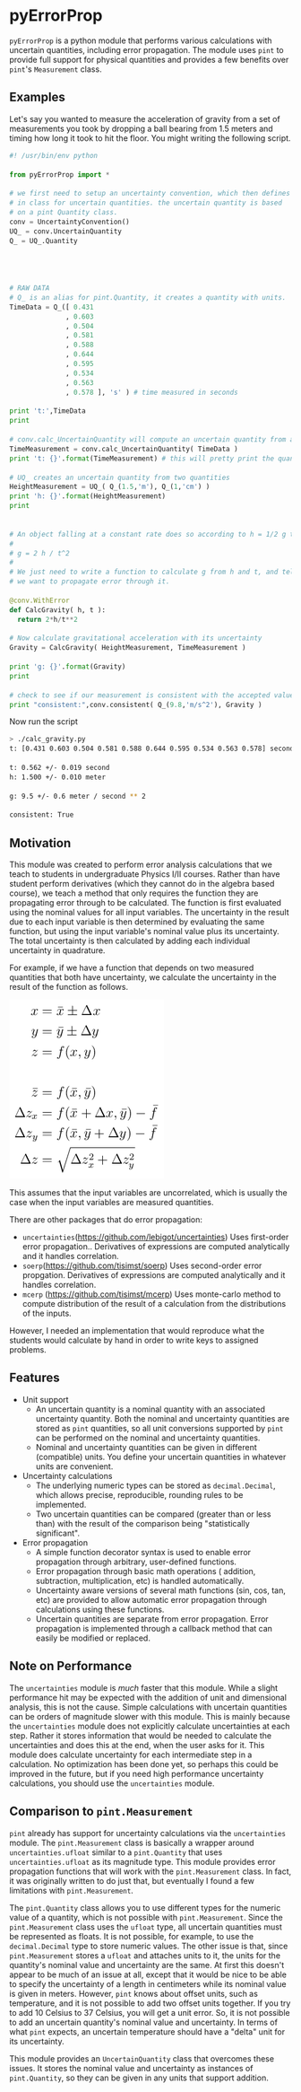 # pyErrorProp

`pyErrorProp` is a python module that performs various calculations with
uncertain quantities, including error propagation.  The module uses `pint` to
provide full support for physical quantities and provides a few benefits over `pint`'s
`Measurement` class.

## Examples

Let's say you wanted to measure the acceleration of gravity from a set of measurements you took by
dropping a ball bearing from 1.5 meters and timing how long it took to hit the floor.
You might writing the following script.
```python
#! /usr/bin/env python

from pyErrorProp import *

# we first need to setup an uncertainty convention, which then defines
# in class for uncertain quantities. the uncertain quantity is based
# on a pint Quantity class.
conv = UncertaintyConvention()
UQ_ = conv.UncertainQuantity
Q_ = UQ_.Quantity




# RAW DATA
# Q_ is an alias for pint.Quantity, it creates a quantity with units.
TimeData = Q_([ 0.431
              , 0.603
              , 0.504
              , 0.581
              , 0.588
              , 0.644
              , 0.595
              , 0.534
              , 0.563
              , 0.578 ], 's' ) # time measured in seconds

print 't:',TimeData
print

# conv.calc_UncertainQuantity will compute an uncertain quantity from an array of quantities.
TimeMeasurement = conv.calc_UncertainQuantity( TimeData )
print 't: {}'.format(TimeMeasurement) # this will pretty print the quantity

# UQ_ creates an uncertain quantity from two quantities
HeightMeasurement = UQ_( Q_(1.5,'m'), Q_(1,'cm') )
print 'h: {}'.format(HeightMeasurement)
print


# An object falling at a constant rate does so according to h = 1/2 g t^2, therefore
#
# g = 2 h / t^2
#
# We just need to write a function to calculate g from h and t, and tell pyErrorProp that
# we want to propagate error through it.

@conv.WithError
def CalcGravity( h, t ):
  return 2*h/t**2

# Now calculate gravitational acceleration with its uncertainty
Gravity = CalcGravity( HeightMeasurement, TimeMeasurement )

print 'g: {}'.format(Gravity)
print

# check to see if our measurement is consistent with the accepted value (9.81 m/s^2)
print "consistent:",conv.consistent( Q_(9.8,'m/s^2'), Gravity )

```
Now run the script
```bash
> ./calc_gravity.py
t: [0.431 0.603 0.504 0.581 0.588 0.644 0.595 0.534 0.563 0.578] second

t: 0.562 +/- 0.019 second
h: 1.500 +/- 0.010 meter

g: 9.5 +/- 0.6 meter / second ** 2

consistent: True

```

## Motivation

This module was created to perform error analysis calculations that we teach to students in undergraduate Physics I/II courses. Rather than have student perform derivatives (which they cannot do in the
algebra based course), we teach a method that only requires the function they are propagating
error through to be calculated. The function is first evaluated using the nominal values for all
input variables. The uncertainty in the result due to each input variable is then determined by
evaluating the same function, but using the input variable's nominal value plus its uncertainty.
The total uncertainty is then calculated by adding each individual uncertainty in quadrature.

For example, if we have a function that depends on two measured quantities that both have uncertainty,
we calculate the uncertainty in the result of the function as follows.

![alg](./doc/images/error_prop_algorithm.png)

This assumes that the input variables are uncorrelated, which is usually the
case when the input variables are measured quantities.

There are other packages that do error propagation:

- `uncertainties`(https://github.com/lebigot/uncertainties) Uses first-order error propagation..
  Derivatives of expressions are computed analytically and it handles correlation.
- `soerp`(https://github.com/tisimst/soerp) Uses second-order error propgation. 
  Derivatives of expressions are computed analytically and it handles correlation.
- `mcerp` (https://github.com/tisimst/mcerp) Uses monte-carlo method to compute distribution
  of the result of a calculation from the distributions of the inputs.

However, I needed an implementation that would
reproduce what the students would calculate by hand in order to write keys to assigned problems.



## Features

- Unit support
  - An uncertain quantity is a nominal quantity with an associated uncertainty quantity. Both the nominal and uncertainty quantities are
    stored as `pint` quantities, so all unit conversions supported by `pint` can be performed on the nominal and uncertainty quantities.
  - Nominal and uncertainty quantities can be given in different (compatible) units. You define your uncertain quantities in whatever units are convenient.
- Uncertainty calculations
  - The underlying numeric types can be stored as `decimal.Decimal`, which allows precise, reproducible, rounding rules to be implemented.
  - Two uncertain quantities can be compared (greater than or less than) with the result of the comparison being "statistically significant".
- Error propagation
  - A simple function decorator syntax is used to enable error propagation through arbitrary, user-defined functions.
  - Error propagation through basic math operations ( addition, subtraction, multiplication, etc) is handled automatically.
  - Uncertainty aware versions of several math functions (sin, cos, tan, etc) are provided to allow automatic error propagation through calculations using these functions.
  - Uncertain quantities are separate from error propagation. Error propagation is implemented through a callback method that can easily be modified or replaced.

## Note on Performance

The `uncertainties` module is *much* faster that this module. 
While a slight performance hit may be expected with the addition of unit and dimensional
analysis, this is not the cause. Simple calculations with uncertain quantities
can be orders of magnitude slower with this module. This is mainly because the `uncertainties`
module does not explicitly calculate uncertainties at each step. Rather it stores information
that would be needed to calculate the uncertainties and does this at the end, when the user
asks for it. This module does calculate uncertainty for each intermediate step in a calculation.
No optimization has been done yet, so perhaps this could be improved in the future, but if you
need high performance uncertainty calculations, you should use the `uncertainties` module.

## Comparison to `pint.Measurement`

`pint` already has support for uncertainty calculations via the `uncertainties`
module. The `pint.Measurement` class is basically a wrapper around
`uncertainties.ufloat` similar to a `pint.Quantity` that uses
`uncertainties.ufloat` as its magnitude type. This module provides error
propagation functions that will work with the `pint.Measurement` class. In
fact, it was originally written to do just that, but eventually I found a few
limitations with `pint.Measurement`.

The `pint.Quantity` class allows you to
use different types for the numeric value of a quantity, which is not possible
with `pint.Measurement`. Since the `pint.Measurement` class uses the `ufloat`
type, all uncertain quantities must be represented as floats.  It is not
possible, for example, to use the `decimal.Decimal` type to store numeric
values.  The other issue is that, since `pint.Measurement` stores a `ufloat`
and attaches units to it, the units for the quantity's nominal value and
uncertainty are the same. At first this doesn't appear to be much of an issue at all, except
that it would be nice to be able to specify the uncertainty of a length in centimeters
while its nominal value is given in meters. However, `pint` knows about offset units, such as
temperature, and it is not possible to add two offset units together. If you try to add
10 Celsius to 37 Celsius, you will get a unit error. So, it is not possible to add
an uncertain quantity's nominal value and uncertainty. In terms of what `pint` expects,
an uncertain temperature should have a "delta" unit for its uncertainty.

This module provides an `UncertainQuantity` class that overcomes these issues. It stores
the nominal value and uncertainty as instances of `pint.Quantity`, so they can be given
in any units that support addition.
